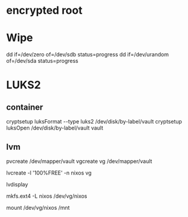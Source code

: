 # encrypted root

# Wipe

dd if=/dev/zero    of=/dev/sdb status=progress
dd if=/dev/urandom of=/dev/sda status=progress


# LUKS2

## container

cryptsetup luksFormat --type luks2 /dev/disk/by-label/vault
cryptsetup luksOpen /dev/disk/by-label/vault vault

## lvm

pvcreate /dev/mapper/vault
vgcreate vg /dev/mapper/vault

lvcreate -l '100%FREE' -n nixos vg

lvdisplay


mkfs.ext4 -L nixos /dev/vg/nixos

mount /dev/vg/nixos /mnt
